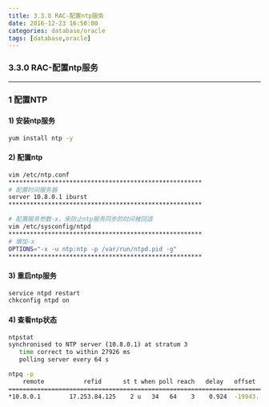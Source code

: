 ```yaml
---
title: 3.3.0 RAC-配置ntp服务
date: 2016-12-23 16:50:00
categories: database/oracle
tags: [database,oracle]
---
```

### 3.3.0 RAC-配置ntp服务

---

### 1 配置NTP
#### 1) 安装ntp服务
``` bash
yum install ntp -y
```
#### 2) 配置ntp
``` bash
vim /etc/ntp.conf
******************************************************
# 配置时间服务器
server 10.8.0.1 iburst
******************************************************

# 配置服务参数-x，来防止ntp服务同步的时间被回退
vim /etc/sysconfig/ntpd
******************************************************
# 增加-x
OPTIONS="-x -u ntp:ntp -p /var/run/ntpd.pid -g"
******************************************************
```
#### 3) 重启ntp服务
``` bash
service ntpd restart
chkconfig ntpd on
```
#### 4) 查看ntp状态
``` bash
ntpstat
synchronised to NTP server (10.8.0.1) at stratum 3
   time correct to within 27926 ms
   polling server every 64 s

ntpq -p
    remote           refid      st t when poll reach   delay   offset  jitter
==============================================================================
*10.8.0.1        17.253.84.125    2 u   34   64    3    0.924  -19943.  10.250
```

